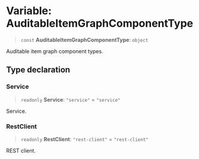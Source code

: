 # Variable: AuditableItemGraphComponentType

> `const` **AuditableItemGraphComponentType**: `object`

Auditable item graph component types.

## Type declaration

### Service

> `readonly` **Service**: `"service"` = `"service"`

Service.

### RestClient

> `readonly` **RestClient**: `"rest-client"` = `"rest-client"`

REST client.
